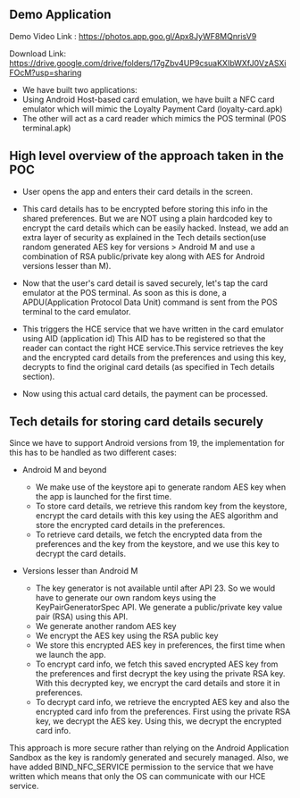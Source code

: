 ## Demo Application

Demo Video Link : 
https://photos.app.goo.gl/Apx8JyWF8MQnrisV9

Download Link: https://drive.google.com/drive/folders/17gZbv4UP9csuaKXIbWXfJ0VzASXiFOcM?usp=sharing

- We have built two applications:
- Using Android Host-based card emulation, we have built a NFC card emulator which will mimic the Loyalty Payment Card (loyalty-card.apk)
- The other will act as a card reader which mimics the POS terminal (POS terminal.apk)

## High level overview of the approach taken in the POC

- User opens the app and enters their card details in the screen.

- This card details has to be encrypted before storing this info in the shared preferences. But we are NOT using a plain hardcoded key to encrypt the card details which can be easily hacked. Instead, we add an extra layer of security as explained in the Tech details section(use random generated AES key for versions > Android M and use a combination of RSA public/private key along with AES for Android versions lesser than M). 
    
- Now that the user's card detail is saved securely, let's tap the card emulator at the POS terminal. As soon as this is done, a APDU(Application Protocol Data Unit) command is sent from the POS terminal to the card emulator.

- This triggers the HCE service that we have written in the card emulator using AID (application id) This AID has to be registered so that the reader can contact the right HCE service.This service retrieves the key and the encrypted card details from the preferences and using this key, decrypts to find the original card details (as specified in Tech details section). 

- Now using this actual card details, the payment can be processed.

## Tech details for storing card details securely

Since we have to support Android versions from 19, the implementation for this has to be handled as two different cases:

- Android M and beyond
	- We make use of the keystore api to generate random AES key when the app is launched for the first time. 
	- To store card details, we retrieve this random key from the keystore, encrypt the card details with this key using the AES algorithm and store the encrypted card details in the preferences.
	- To retrieve card details, we fetch the encrypted data from the preferences and the key from the keystore, and we use this key to decrypt the card details. 

- Versions lesser than Android M
	- The key generator is not available until after API 23. So we would have to generate our own random keys using the KeyPairGeneratorSpec API. We generate a public/private key value pair (RSA) using this API.
	- We generate another random AES key
	- We encrypt the AES key using the RSA public key
	- We store this encrypted AES key in preferences, the first time when we launch the app. 
	- To encrypt card info, we fetch this saved encrypted AES key from the preferences and first decrypt the key using the private RSA key. With this decrypted key, we encrypt the card details and store it in preferences.
	- To decrypt card info, we retrieve the encrypted AES key and also the encrypted card info from the preferences. First using the private RSA key, we decrypt the AES key. Using this, we decrypt the encrypted card info. 

This approach is more secure rather than relying on the Android Application Sandbox as the key is randomly generated and securely managed. Also, we have added BIND_NFC_SERVICE permission to the service that we have written which means that only the OS can communicate with our HCE service. 

 
